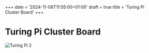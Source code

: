 +++
date = '2024-11-08T11:55:00+01:00'
draft = true
title = 'Turing Pi Cluster Board'
+++
# Turing Pi Cluster Board
![Turing Pi 2](../images/turingpi-1.jpg)
